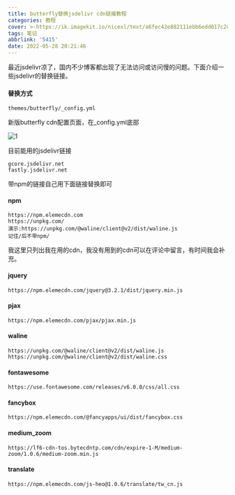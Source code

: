 ```yaml
---
title: butterfly替换jsdelivr cdn链接教程
categories: 教程
cover: >-https://ik.imagekit.io/nicexl/text/a6fec42e882111ebb6edd017c2d2eca2_5BRrJR1IC.jpg
tags: 笔记
abbrlink: '5415'
date: 2022-05-28 20:21:46
---
```


最近jsdelivr凉了，国内不少博客都出现了无法访问或访问慢的问题。下面介绍一些jsdelivr的替换链接。

#### 替换方式

```
themes/butterfly/_config.yml
```

新版butterfly cdn配置页面，在_config.yml底部

![1](https://ik.imagekit.io/nicexl/text/57822202270702.jpg)

目前能用的jsdelivr链接

```
gcore.jsdelivr.net
fastly.jsdelivr.net
```

带npm的链接自己用下面链接替换即可

#### npm

```npm
https://npm.elemecdn.com
https://unpkg.com/
演示:https://unpkg.com/@waline/client@v2/dist/waline.js
记住/后不带npm/
```

我这里只列出我在用的cdn，我没有用到的cdn可以在评论中留言，有时间我会补充。

#### jquery

```
https://npm.elemecdn.com/jquery@3.2.1/dist/jquery.min.js
```

#### pjax

```
https://npm.elemecdn.com/pjax/pjax.min.js
```

#### waline

```
https://unpkg.com/@waline/client@v2/dist/waline.js
https://unpkg.com/@waline/client@v2/dist/waline.css
```

#### fontawesome

```
https://use.fontawesome.com/releases/v6.0.0/css/all.css
```

#### fancybox

```
https://npm.elemecdn.com/@fancyapps/ui/dist/fancybox.css
```

#### medium_zoom

```
https://lf6-cdn-tos.bytecdntp.com/cdn/expire-1-M/medium-zoom/1.0.6/medium-zoom.min.js
```

#### translate

```
https://npm.elemecdn.com/js-heo@1.0.6/translate/tw_cn.js
```

